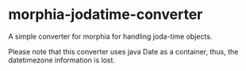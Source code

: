# morphia-jodatime-converter

A simple converter for morphia for handling joda-time objects.

Please note that this converter uses java Date as a container, thus, the datetimezone information is lost.
